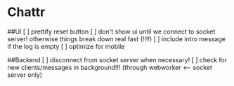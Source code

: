 Chattr
==============

##UI
[ ] prettify reset button
[ ] don't show ui until we connect to socket server! otherwise things break down real fast (!!!!)
[ ] include intro message if the log is empty
[ ] optimize for mobile

##Backend
[ ] disconnect from socket server when necessary!
[ ] check for new clients/messages in background!!! (through webworker <-- socket server only)
